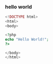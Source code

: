 ### hello world

```php
<!DOCTYPE html> 
<html> 
<body> 

<?php 
echo "Hello World!"; 
?> 

</body> 
</html>
```

